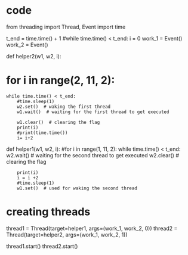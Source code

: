 # code
from threading import Thread, Event
import time

t_end = time.time() +  1
#while time.time() < t_end:
i = 0
work_1 = Event()
work_2 = Event()

def helper2(w1, w2, i):
   # for i in range(2, 11, 2):
    while time.time() < t_end:
        #time.sleep(1)
        w2.set()  # waking the first thread
        w1.wait()  # waiting for the first thread to get executed
       
        w1.clear()  # clearing the flag
        print(i)
        #print(time.time())
        i= i+2

def helper1(w1, w2, i):
    #for i in range(1, 11, 2):
    while time.time() < t_end:
        w2.wait()  # waiting for the second thread to get executed
        w2.clear()  # clearing the flag
        
        print(i)
        i = i +2
        #time.sleep(1)
        w1.set()  # used for waking the second thread


# creating threads
thread1 = Thread(target=helper1, args=(work_1, work_2, 0))
thread2 = Thread(target=helper2, args=(work_1, work_2, 1))

thread1.start()
thread2.start()
